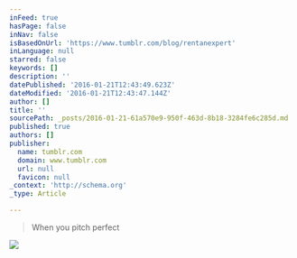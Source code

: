 ```yaml
---
inFeed: true
hasPage: false
inNav: false
isBasedOnUrl: 'https://www.tumblr.com/blog/rentanexpert'
inLanguage: null
starred: false
keywords: []
description: ''
datePublished: '2016-01-21T12:43:49.623Z'
dateModified: '2016-01-21T12:43:47.144Z'
author: []
title: ''
sourcePath: _posts/2016-01-21-61a570e9-950f-463d-8b18-3284fe6c285d.md
published: true
authors: []
publisher:
  name: tumblr.com
  domain: www.tumblr.com
  url: null
  favicon: null
_context: 'http://schema.org'
_type: Article

---
```

> When you pitch perfect

![](https://s3-us-west-2.amazonaws.com/the-grid-img/p/4ce84cfaf44f63398d13f6e6a6a4230cee16078e.gif)